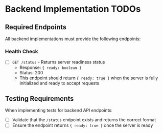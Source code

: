# Backend Implementation TODOs

## Required Endpoints

All backend implementations must provide the following endpoints:

### Health Check

- [ ] `GET /status` - Returns server readiness status
  - Response: `{ ready: boolean }`
  - Status: 200
  - This endpoint should return `{ ready: true }` when the server is fully initialized and ready to accept requests

## Testing Requirements

When implementing tests for backend API endpoints:

- [ ] Validate that the `/status` endpoint exists and returns the correct format
- [ ] Ensure the endpoint returns `{ ready: true }` once the server is ready
